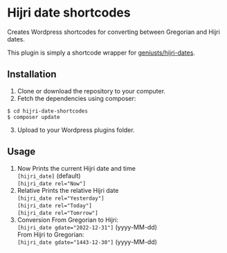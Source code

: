 # Hijri date shortcodes
Creates Wordpress shortcodes for converting between Gregorian and Hijri dates.

This plugin is simply a shortcode wrapper for [geniusts/hijri-dates](https://packagist.org/packages/geniusts/hijri-dates).

## Installation
1. Clone or download the repository to your computer.
2. Fetch the dependencies using composer:
```
$ cd hijri-date-shortcodes
$ composer update
```
3. Upload to your Wordpress plugins folder.

## Usage
1. Now
Prints the current Hijri date and time\
`[hijri_date]` (default)\
`[hijri_date rel="Now"]`
2. Relative
Prints the relative Hijri date\
`[hijri_date rel="Yesterday"]`\
`[hijri_date rel="Today"]`\
`[hijri_date rel="Tomrrow"]`
3. Conversion
From Gregorian to Hijri:\
`[hijri_date gdate="2022-12-31"]` (yyyy-MM-dd)\
From Hijri to Gregorian:\
`[hijri_date gdate="1443-12-30"]` (yyyy-MM-dd)
